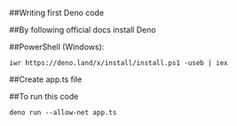 ##Writing first Deno code

##By following official docs install Deno

##PowerShell (Windows):

`iwr https://deno.land/x/install/install.ps1 -useb | iex`

##Create app.ts file

##To run this code 

`deno run --allow-net app.ts`